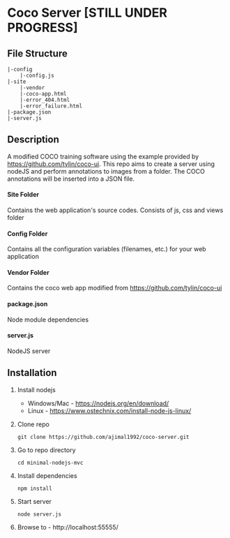 # Coco Server [STILL UNDER PROGRESS]
## File Structure
    |-config
        |-config.js
    |-site
        |-vendor
        |-coco-app.html
        |-error_404.html
        |-error_failure.html
    |-package.json
    |-server.js

## Description
A modified COCO training software using the example provided by https://github.com/tylin/coco-ui. This repo aims to create a server using nodeJS and perform annotations to images from a folder. The COCO annotations will be inserted into a JSON file. 

#### Site Folder
Contains the web application's source codes. Consists of js, css and views folder
#### Config Folder
Contains all the configuration variables (filenames, etc.) for your web application
#### Vendor Folder
Contains the coco web app modified from https://github.com/tylin/coco-ui
#### package.json
Node module dependencies
#### server.js
NodeJS server

## Installation
1. Install nodejs
    - Windows/Mac - https://nodejs.org/en/download/
    - Linux - https://www.ostechnix.com/install-node-js-linux/
2. Clone repo

       git clone https://github.com/ajimal1992/coco-server.git
3. Go to repo directory

       cd minimal-nodejs-mvc
4. Install dependencies

       npm install
5. Start server

       node server.js
6. Browse to - http://localhost:55555/

